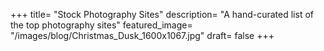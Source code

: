 +++
title= "Stock Photography Sites"
description= "A hand-curated list of the top photography sites"
featured_image= "/images/blog/Christmas_Dusk_1600x1067.jpg"
draft= false
+++